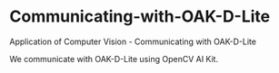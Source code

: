 # Communicating-with-OAK-D-Lite
Application of Computer Vision - Communicating with OAK-D-Lite

We communicate with OAK-D-Lite using OpenCV AI Kit.
